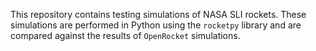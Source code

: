 This repository contains testing simulations of NASA SLI rockets. These simulations are performed in Python using the `rocketpy` library and are compared against the results of `OpenRocket` simulations.